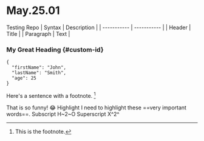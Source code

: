 # May.25.01
Testing Repo
| Syntax | Description |
| ----------- | ----------- |
| Header | Title |
| Paragraph | Text |


### My Great Heading {#custom-id}

```
{
  "firstName": "John",
  "lastName": "Smith",
  "age": 25
}
```

Here's a sentence with a footnote. [^1]

[^1]: This is the footnote.


That is so funny! :joy:
Highlight	I need to highlight these ==very important words==.
Subscript	H~2~O
Superscript	X^2^
